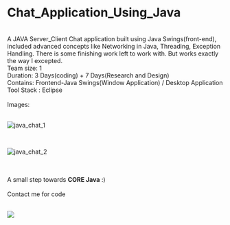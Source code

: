# Chat_Application_Using_Java
<br>
A JAVA Server_Client Chat application built using Java Swings(front-end), included advanced concepts like Networking in Java, Threading, Exception Handling. There is some finishing work left to work with. But works exactly the way I excepted. 
<br>
Team size: 1
<br>
Duration: 3 Days(coding) + 7 Days(Research and Design)
<br>
Contains: Frontend-Java Swings(Window Application) / Desktop Application
<br>
Tool Stack : Eclipse
<br><br>
Images:
<br><br>

![java_chat_1](https://user-images.githubusercontent.com/91725049/178090244-638a6114-5620-4ccf-b3e9-bd80b984db58.jpg)


<br>

![java_chat_2](https://user-images.githubusercontent.com/91725049/178090119-e940b8bc-3d03-4cc3-bce0-e2e4f46b703e.jpg)

<br><br>
A small step towards <strong>CORE Java</strong> :)
<br>
<br> Contact me for code<br>
<br>

[![](https://visitcount.itsvg.in/api?id=Akash-L-M&label=Profile%20Views&color=6&icon=3&pretty=true)](https://visitcount.itsvg.in)
